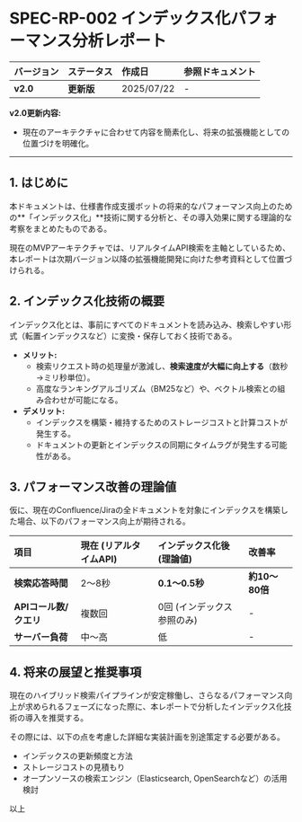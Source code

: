 # SPEC-RP-002 インデックス化パフォーマンス分析レポート

| バージョン | ステータス | 作成日 | 参照ドキュメント |
| :--- | :--- | :--- | :--- |
| **v2.0** | **更新版** | 2025/07/22 | - |

**v2.0更新内容:**
- 現在のアーキテクチャに合わせて内容を簡素化し、将来の拡張機能としての位置づけを明確化。

---

## 1. はじめに
本ドキュメントは、仕様書作成支援ボットの将来的なパフォーマンス向上のための**「インデックス化」**技術に関する分析と、その導入効果に関する理論的な考察をまとめたものである。

現在のMVPアーキテクチャでは、リアルタイムAPI検索を主軸としているため、本レポートは次期バージョン以降の拡張機能開発に向けた参考資料として位置づけられる。

## 2. インデックス化技術の概要
インデックス化とは、事前にすべてのドキュメントを読み込み、検索しやすい形式（転置インデックスなど）に変換・保存しておく技術である。

*   **メリット:**
    *   検索リクエスト時の処理量が激減し、**検索速度が大幅に向上する**（数秒→ミリ秒単位）。
    *   高度なランキングアルゴリズム（BM25など）や、ベクトル検索との組み合わせが可能になる。
*   **デメリット:**
    *   インデックスを構築・維持するためのストレージコストと計算コストが発生する。
    *   ドキュメントの更新とインデックスの同期にタイムラグが発生する可能性がある。

## 3. パフォーマンス改善の理論値
仮に、現在のConfluence/Jiraの全ドキュメントを対象にインデックスを構築した場合、以下のパフォーマンス向上が期待される。

| 項目 | 現在 (リアルタイムAPI) | インデックス化後 (理論値) | 改善率 |
| :--- | :--- | :--- | :--- |
| **検索応答時間** | 2〜8秒 | **0.1〜0.5秒** | **約10〜80倍** |
| **APIコール数/クエリ**| 複数回 | 0回 (インデックス参照のみ) | - |
| **サーバー負荷** | 中〜高 | 低 | - |

## 4. 将来の展望と推奨事項
現在のハイブリッド検索パイプラインが安定稼働し、さらなるパフォーマンス向上が求められるフェーズになった際に、本レポートで分析したインデックス化技術の導入を推奨する。

その際には、以下の点を考慮した詳細な実装計画を別途策定する必要がある。
*   インデックスの更新頻度と方法
*   ストレージコストの見積もり
*   オープンソースの検索エンジン（Elasticsearch, OpenSearchなど）の活用検討

以上 